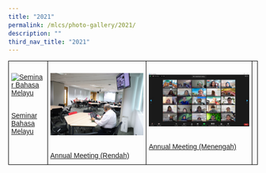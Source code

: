```yaml
---
title: "2021"
permalink: /mlcs/photo-gallery/2021/
description: ""
third_nav_title: "2021"
---
```

<style type="text/css">
.tg  {border-collapse:collapse;border-spacing:0;}
.tg td{border-color:black;border-style:solid;border-width:1px;font-family:Arial, sans-serif;font-size:14px;
  overflow:hidden;padding:10px 5px;word-break:normal;}
.tg th{border-color:black;border-style:solid;border-width:1px;font-family:Arial, sans-serif;font-size:14px;
  font-weight:normal;overflow:hidden;padding:10px 5px;word-break:normal;}
.tg .tg-0lax{text-align:left;vertical-align:top}
</style>
<table class="tg">
<thead>
  <tr>
    <td class="tg-0lax"><p><a href="/mlcs/photo-gallery/2021/ml-seminar"><img src="/images/219.jpeg" alt="Seminar Bahasa Melayu"></a></p><br><a href="/mlcs/photo-gallery/2021/ml-seminar">
Seminar Bahasa Melayu</a></td>
    <td class="tg-0lax"><p><a href="/mlcs/photo-gallery/2021/annual-meeting-rendah"><img src="/images/img_0833.jpeg" alt="Annual Meeting (Rendah)"></a></p><br><a href="/mlcs/photo-gallery/2021/annual-meeting-rendah">Annual Meeting (Rendah)
</a></td>
    <td class="tg-0lax"><p><a href="/mlcs/photo-gallery/2021/annual-meeting-menengah"><img src="/images/2%20.png" alt="Annual Meeting (Menengah)"></a></p><br><a href="/mlcs/photo-gallery/2021/annual-meeting-menengah">Annual Meeting (Menengah)</a></td>
		    <td class="tg-0lax"></td>
			</tr>
</thead>
</table>